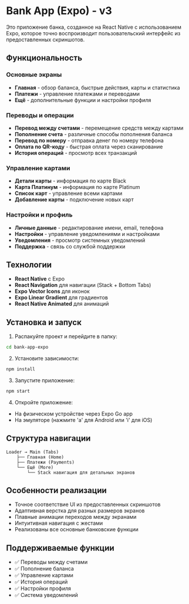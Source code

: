 # Bank App (Expo) - v3

Это приложение банка, созданное на React Native с использованием Expo, которое точно воспроизводит пользовательский интерфейс из предоставленных скриншотов.

## Функциональность

### Основные экраны
- **Главная** - обзор баланса, быстрые действия, карты и статистика
- **Платежи** - управление платежами и переводами
- **Ещё** - дополнительные функции и настройки профиля

### Переводы и операции
- **Перевод между счетами** - перемещение средств между картами
- **Пополнение счета** - различные способы пополнения баланса
- **Перевод по номеру** - отправка денег по номеру телефона
- **Оплата по QR-коду** - быстрая оплата через сканирование
- **История операций** - просмотр всех транзакций

### Управление картами
- **Детали карты** - информация по карте Black
- **Карта Платинум** - информация по карте Platinum  
- **Список карт** - управление всеми картами
- **Добавление карты** - подключение новых карт

### Настройки и профиль
- **Личные данные** - редактирование имени, email, телефона
- **Настройки** - управление уведомлениями и настройками
- **Уведомления** - просмотр системных уведомлений
- **Поддержка** - связь со службой поддержки

## Технологии

- **React Native** с Expo
- **React Navigation** для навигации (Stack + Bottom Tabs)
- **Expo Vector Icons** для иконок
- **Expo Linear Gradient** для градиентов
- **React Native Animated** для анимаций

## Установка и запуск

1. Распакуйте проект и перейдите в папку:
```bash
cd bank-app-expo
```

2. Установите зависимости:
```bash
npm install
```

3. Запустите приложение:
```bash
npm start
```

4. Откройте приложение:
- На физическом устройстве через Expo Go app
- На эмуляторе (нажмите 'a' для Android или 'i' для iOS)

## Структура навигации

```
Loader → Main (Tabs)
    ├── Главная (Home)
    ├── Платежи (Payments) 
    └── Ещё (More)
        └── Stack навигация для детальных экранов
```

## Особенности реализации

- Точное соответствие UI из предоставленных скриншотов
- Адаптивная верстка для разных размеров экранов
- Плавные анимации переходов между экранами
- Интуитивная навигация с жестами
- Реализованы все основные банковские функции

## Поддерживаемые функции

- ✅ Переводы между счетами
- ✅ Пополнение баланса
- ✅ Управление картами
- ✅ История операций
- ✅ Настройки профиля
- ✅ Система уведомлений